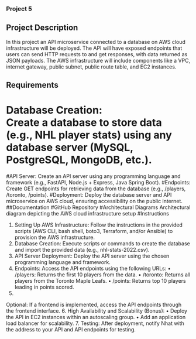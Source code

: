 ### Project 5

## Project Description
In this project an API microservice connected to a database on AWS cloud infrastructure will be deployed. The API will have exposed endpoints that users can send HTTP requests to and get responses, with data returned as JSON payloads. The AWS infrastructure will include components like a VPC, internet gateway, public subnet, public route table, and EC2 instances.

## Requirements
# Database Creation: <br> Create a database to store data (e.g., NHL player stats) using any database server (MySQL, PostgreSQL, MongoDB, etc.).
#API Server: Create an API server using any programming language and framework (e.g., FastAPI, Node.js + Express, Java Spring Boot).
#Endpoints: Create GET endpoints for retrieving data from the database (e.g., /players, /toronto, /points).
#Deployment: Deploy the database server and API microservice on AWS cloud, ensuring accessibility on the public internet.
##Documentation
#GitHub Repository
#Architectural Diagrams
Architectural diagram depicting the AWS cloud infrastructure setup
#Instructions
1.	Setting Up AWS Infrastructure: Follow the instructions in the provided scripts (AWS CLI, bash shell, boto3, Terraform, and/or Ansible) to provision the AWS infrastructure.
2.	Database Creation: Execute scripts or commands to create the database and import the provided data (e.g., nhl-stats-2022.csv).
3.	API Server Deployment: Deploy the API server using the chosen programming language and framework.
4.	Endpoints: Access the API endpoints using the following URLs:
•	/players: Returns the first 10 players from the data.
•	/toronto: Returns all players from the Toronto Maple Leafs.
•	/points: Returns top 10 players leading in points scored.
5.	
Optional: If a frontend is implemented, access the API endpoints through the frontend interface.
6.	High Availability and Scalability (Bonus):
•	Deploy the API in EC2 instances within an autoscaling group.
•	Add an application load balancer for scalability.
7.	Testing: After deployment, notify Nhat with the address to your API and API endpoints for testing.



